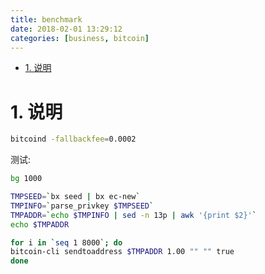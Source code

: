 ```yaml
---
title: benchmark
date: 2018-02-01 13:29:12
categories: [business, bitcoin]
---
```


<!-- TOC -->

- [1. 说明](#1-说明)

<!-- /TOC -->

<a id="markdown-1-说明" name="1-说明"></a>
# 1. 说明

```bash
bitcoind -fallbackfee=0.0002
```


测试: 

```bash
bg 1000

TMPSEED=`bx seed | bx ec-new`
TMPINFO=`parse_privkey $TMPSEED`
TMPADDR=`echo $TMPINFO | sed -n 13p | awk '{print $2}'`
echo $TMPADDR

for i in `seq 1 8000`; do
bitcoin-cli sendtoaddress $TMPADDR 1.00 "" "" true
done
```
